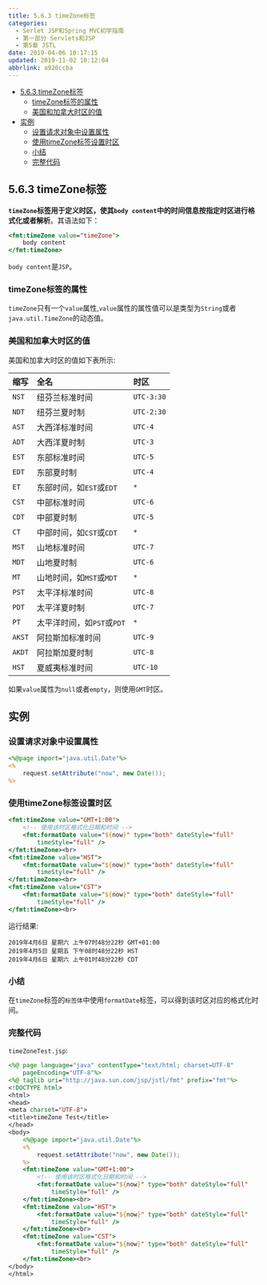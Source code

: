 ```yaml
---
title: 5.6.3 timeZone标签
categories: 
  - Serlet JSP和Spring MVC初学指南
  - 第一部分 Servlets和JSP
  - 第5章 JSTL
date: 2019-04-06 10:17:15
updated: 2019-11-02 10:12:04
abbrlink: a926ccba
---
```

<div id='my_toc'>

- [5.6.3 timeZone标签](/JavaReadingNotes/a926ccba/#5-6-3-timeZone标签)
    - [timeZone标签的属性](/JavaReadingNotes/a926ccba/#timeZone标签的属性)
    - [美国和加拿大时区的值](/JavaReadingNotes/a926ccba/#美国和加拿大时区的值)
- [实例](/JavaReadingNotes/a926ccba/#实例)
    - [设置请求对象中设置属性](/JavaReadingNotes/a926ccba/#设置请求对象中设置属性)
    - [使用timeZone标签设置时区](/JavaReadingNotes/a926ccba/#使用timeZone标签设置时区)
    - [小结](/JavaReadingNotes/a926ccba/#小结)
    - [完整代码](/JavaReadingNotes/a926ccba/#完整代码)

</div>
<!--more-->
<script>if (navigator.platform.toLowerCase() == 'win32'){document.getElementById('my_toc').style.display = 'none';}</script>

<!--end-->
## 5.6.3 timeZone标签 ##
**`timeZone`标签用于定义时区，使其`body content`中的时间信息按指定时区进行格式化或者解析**。其语法如下：
```jsp
<fmt:timeZone value="timeZone">
    body content
</fmt:timeZone>
```
`body content`是`JSP`。
### timeZone标签的属性 ###
`timeZone`只有一个`value`属性,`value`属性的属性值可以是类型为`String`或者`java.util.TimeZone`的动态值。


### 美国和加拿大时区的值 ###
美国和加拿大时区的值如下表所示:

|缩写|全名|时区|
|:---|:---|:---|
|`NST`|纽芬兰标准时间|`UTC-3:30`|
|`NDT`|纽芬兰夏时制|`UTC-2:30`|
|`AST`|大西洋标准时间|`UTC-4`|
|`ADT`|大西洋夏时制|`UTC-3`|
|`EST`|东部标准时间|`UTC-5`|
|`EDT`|东部夏时制|`UTC-4`|
|`ET`|东部时间，如`EST`或`EDT`|`*`|
|`CST`|中部标准时间|`UTC-6`|
|`CDT`|中部夏时制|`UTC-5`|
|`CT`|中部时间，如`CST`或`CDT`|`*`|
|`MST`|山地标准时间|`UTC-7`|
|`MDT`|山地夏时制|`UTC-6`|
|`MT`|山地时间，如`MST`或`MDT`|`*`|
|`PST`|太平洋标准时间|`UTC-8`|
|`PDT`|太平洋夏时制|`UTC-7`|
|`PT`|太平洋时间，如`PST`或`PDT`|`*`|
|`AKST`|阿拉斯加标准时间|`UTC-9`|
|`AKDT`|阿拉斯加夏时制|`UTC-8`|
|`HST`|夏威夷标准时间|`UTC-10`|

如果`value`属性为`null`或者`empty`，则使用`GMT`时区。

## 实例 ##
### 设置请求对象中设置属性 ###
```jsp
<%@page import="java.util.Date"%>
<%
	request.setAttribute("now", new Date());
%>
```
### 使用timeZone标签设置时区 ###
```jsp
<fmt:timeZone value="GMT+1:00">
	<!-- 使用该时区格式化日期和时间 -->
	<fmt:formatDate value="${now}" type="both" dateStyle="full"
		timeStyle="full" />
</fmt:timeZone><br>
<fmt:timeZone value="HST">
	<fmt:formatDate value="${now}" type="both" dateStyle="full"
		timeStyle="full" />
</fmt:timeZone><br>
<fmt:timeZone value="CST">
	<fmt:formatDate value="${now}" type="both" dateStyle="full"
		timeStyle="full" />
</fmt:timeZone><br>
```
运行结果:
```
2019年4月6日 星期六 上午07时48分22秒 GMT+01:00
2019年4月5日 星期五 下午08时48分22秒 HST
2019年4月6日 星期六 上午01时48分22秒 CDT
```
### 小结 ###
在`timeZone`标签的`标签体`中使用`formatDate`标签，可以得到该时区对应的格式化时间。
### 完整代码 ###
`timeZoneTest.jsp`:
```jsp
<%@ page language="java" contentType="text/html; charset=UTF-8"
	pageEncoding="UTF-8"%>
<%@ taglib uri="http://java.sun.com/jsp/jstl/fmt" prefix="fmt"%>
<!DOCTYPE html>
<html>
<head>
<meta charset="UTF-8">
<title>timeZone Test</title>
</head>
<body>
	<%@page import="java.util.Date"%>
	<%
		request.setAttribute("now", new Date());
	%>
	<fmt:timeZone value="GMT+1:00">
		<!-- 使用该时区格式化日期和时间 -->
		<fmt:formatDate value="${now}" type="both" dateStyle="full"
			timeStyle="full" />
	</fmt:timeZone><br>
	<fmt:timeZone value="HST">
		<fmt:formatDate value="${now}" type="both" dateStyle="full"
			timeStyle="full" />
	</fmt:timeZone><br>
	<fmt:timeZone value="CST">
		<fmt:formatDate value="${now}" type="both" dateStyle="full"
			timeStyle="full" />
	</fmt:timeZone><br>
</body>
</html>
```





